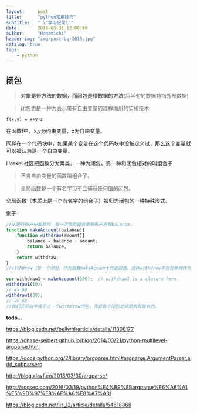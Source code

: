 ```yaml
---
layout:     post
title:      "python常用技巧"
subtitle:   " \"学习记录\""
date:       2018-05-31 12:00:00
author:     "Hanamichi"
header-img: "img/post-bg-2015.jpg"
catalog: true
tags:
    - python
---
```


## 闭包

> **对象是带方法的数据，而闭包是带数据的方法**(后半句的数据特指外部数据)

> 闭包也是一种为表示带有自由变量的过程而用的实用技术

```
f(x,y) = x+y+z
```

在函数f中，x,y为约束变量，z为自由变量。

同样在一个代码块中，如果某个变量在这个代码块中没被定义过，那么这个变量就可以被认为是一个自由变量。

Haskell社区把函数分为两类，一种为闭包，另一种和闭包相对的叫组合子

> 不含自由变量的函数叫组合子。

> 全局函数是一个有名字但不会捕获任何值的闭包。

全局函数（本质上是一个有名字的组合子）被归为闭包的一种特殊形式。

例子：

```javascript
//从银行账户中取款时，每一次取款都会更新账户余额balance，
function makeAccount(balance){
    function withdraw(amount){
    	balance = balance - amount;
        return balance;
    }
    return withdraw;
}
//withdraw（是一个闭包）作为函数makeAccount的返回值，这样withdraw不仅仅单纯作为一个函数存在，而且携带着balance变量

var withdraw1 = makeAccount(100);  // withdraw1 is a closure here.
withdraw1(10);
// => 90
withdraw1(30);
// => 60
//我们还可以生成不止一个withdraw闭包，而且各个闭包之间是相互独立的。
```

**todo**...

https://blog.csdn.net/bellwhl/article/details/11808177

https://chase-seibert.github.io/blog/2014/03/21/python-multilevel-argparse.html

https://docs.python.org/2/library/argparse.html#argparse.ArgumentParser.add_subparsers

http://blog.xiayf.cn/2013/03/30/argparse/

http://sccsec.com/2016/03/19/python%E4%B9%8Bargparse%E6%A8%A1%E5%9D%97%E8%AF%A6%E8%A7%A3/

https://blog.csdn.net/lis_12/article/details/54618868